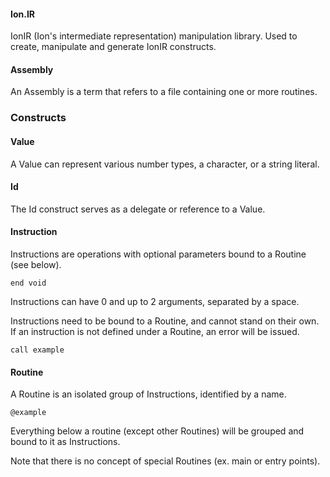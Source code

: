 #### Ion.IR

IonIR (Ion's intermediate representation) manipulation library. Used to create, manipulate and generate IonIR constructs.

#### Assembly

An Assembly is a term that refers to a file containing one or more routines.

### Constructs

#### Value

A Value can represent various number types, a character, or a string literal.

#### Id

The Id construct serves as a delegate or reference to a Value.

#### Instruction

Instructions are operations with optional parameters bound to a Routine (see below).

```
end void
```

Instructions can have 0 and up to 2 arguments, separated by a space.

Instructions need to be bound to a Routine, and cannot stand on their own. If an instruction is not defined under a Routine, an error will be issued.

```
call example
```

#### Routine

A Routine is an isolated group of Instructions, identified by a name.

```
@example
```

Everything below a routine (except other Routines) will be grouped and bound to it as Instructions.

Note that there is no concept of special Routines (ex. main or entry points).
